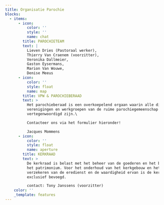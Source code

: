 ```yaml
---
title: Organisatie Parochie
blocks:
  - items:
      - icon:
          color: ''
          style: ''
          name: chat
        title: PAROCHIETEAM
        text: |
          Lieven Dries (Pastoraal werker),
          Thierry Van Craenem (voorzitter),
          Veronika Dallmeier,
          Gaston Eysermans,
          Marion Van Wouwe,
          Denise Meeus
      - icon:
          color: ''
          style: float
          name: map
        title: VPW & PAROCHIEBERAAD
        text: >
          Het parochieberaad is een overkoepelend orgaan waarin alle diensten,
          verenigingen en werkgroepen van de ruime parochiegemeenschap
          vertegenwoordigd zijn.\

          Contacteer ons via het formulier hieronder!

          Jacques Mommens
      - icon:
          color: ''
          style: float
          name: aperture
        title: KERKRAAD
        text: >
          De kerkraad is belast met het beheer van de goederen en het behoud van
          het patrimonium. Voor het onderhoud van het kerkgebouw en het
          verzekeren van de eredienst en de waardigheid ervan is de kerkraad
          exclusief bevoegd.

          contact: Tony Janssens (voorzitter)
    color: ''
    _template: features
---
```


